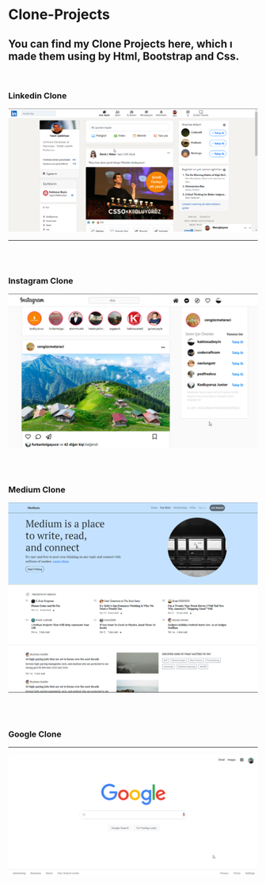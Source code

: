 # Clone-Projects

## You can find my Clone Projects here, which ı made them using by Html, Bootstrap and Css.

<br>

### Linkedin Clone

![resim](https://github.com/Yasin-Celikhasi/Clone-Projects/blob/master/Linkedin%20Clone/img/linkedin_clone.png)

---

<br>
<br>

### Instagram Clone

![resim](https://github.com/Yasin-Celikhasi/Clone-Projects/blob/master/Instagram%20Clone/img/bootstrap_odev2.png)

<br>
<br>

### Medium Clone

![resim](https://github.com/Yasin-Celikhasi/Clone-Projects/blob/master/Medium%20Klon%20%C3%96rne%C4%9Fi/img/MediumClone.PNG)

<br>
<br>

### Google Clone
<hr>

![resim](https://github.com/Yasin-Celikhasi/Clone-Projects/blob/master/Google%20Clone/img/google_clone.png)

